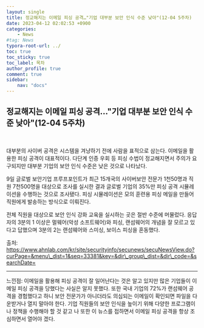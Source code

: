 ```yaml
---
layout: single
title: 정교해지는 이메일 피싱 공격…"기업 대부분 보안 인식 수준 낮아"(12-04 5주차)
date: 2023-04-12 02:02:53 +0900
categories: 
    - News
#tag: News
typora-root-url: ../
toc: true
toc_sticky: true
toc_label: 목차
author_profile: true
comment: true
sidebar:
    nav: "docs"
---
```

  

## 정교해지는 이메일 피싱 공격…"기업 대부분 보안 인식 수준 낮아"(12-04 5주차)

<br>

대부분의 사이버 공격은 시스템을 겨냥하기 전에 사람을 표적으로 삼는다. 이메일을 활용한 피싱 공격이 대표적이다. 다단계 인증 우회 등 피싱 수법이 정교해지면서 주의가 요구되지만 대부분 기업의 보안 인식 수준은 낮은 것으로 나타났다.

9일 글로벌 보안기업 프루프포인트가 최근 15개국의 사이버보안 전문가 1천50명과 직원 7천500명을 대상으로 조사를 실시한 결과 글로벌 기업의 35%만 피싱 공격 시뮬레이션을 수행하는 것으로 조사됐다. 피싱 시뮬레이션은 모의 훈련용 피싱 메일을 만들어 직원에게 발송하는 방식으로 이뤄진다.

전체 직원을 대상으로 보안 인식 강화 교육을 실시하는 곳은 절반 수준에 머물렀다. 응답자의 3분의 1 이상은 멀웨어(악성 소프트웨어)와 피싱, 랜섬웨어의 개념을 잘 모르고 있다고 답했으며 3분의 2는 랜섬웨어와 스미싱, 보이스 피싱을 혼동했다.

출처: https://www.ahnlab.com/kr/site/securityinfo/secunews/secuNewsView.do?curPage=&menu\_dist=1&seq=33381&key=&dir\_group\_dist=&dir\_code=&searchDate=

* * *

느낀점: 이메일을 활용해 피싱 공격이 잘 일어난다는 것은 알고 있지만 많은 기업들이 이메일 피싱 공격을 당했다는 사실은 알지 못했다. 또한 국내 기업의 72%가 랜섬웨어 공격을 경험했다고 하니 보안 전문가가 아니더라도 의심되는 이메일이 확인되면 파일을 다운받거나 열지 말아야 한다. 기업 직원들의 보안 인식을 높이기 위해 다양한 프로그램이나 정책을 수행해야 할 것 같고 나 또한 이 뉴스를 접하면서 이메일 피싱 공격을 항상 조심하면서 열어야 겠다.